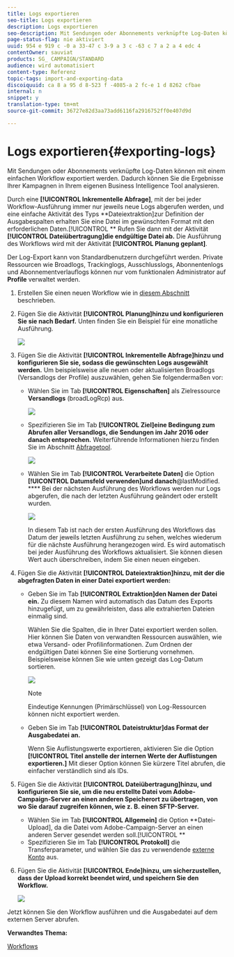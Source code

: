 ```yaml
---
title: Logs exportieren
seo-title: Logs exportieren
description: Logs exportieren
seo-description: Mit Sendungen oder Abonnements verknüpfte Log-Daten können mit einem einfachen Workflow exportiert werden.
page-status-flag: nie aktiviert
uuid: 954 e 919 c -0 a 33-47 c 3-9 a 3 c -63 c 7 a 2 a 4 edc 4
contentOwner: sauviat
products: SG_ CAMPAIGN/STANDARD
audience: wird automatisiert
content-type: Referenz
topic-tags: import-and-exporting-data
discoiquuid: ca 8 a 95 d 8-523 f -4085-a 2 fc-e 1 d 8262 cfbae
internal: n
snippet: y
translation-type: tm+mt
source-git-commit: 36727e82d3aa73add6116fa2916752ff0e407d9d

---
```



# Logs exportieren{#exporting-logs}

Mit Sendungen oder Abonnements verknüpfte Log-Daten können mit einem einfachen Workflow exportiert werden. Dadurch können Sie die Ergebnisse Ihrer Kampagnen in Ihrem eigenen Business Intelligence Tool analysieren.

Durch eine **[!UICONTROL Inkrementelle Abfrage]**, mit der bei jeder Workflow-Ausführung immer nur jeweils neue Logs abgerufen werden, und eine einfache Aktivität des Typs **Dateiextraktion]zur Definition der Ausgabespalten erhalten Sie eine Datei im gewünschten Format mit den erforderlichen Daten.[!UICONTROL ** Rufen Sie dann mit der Aktivität **[!UICONTROL Dateiübertragung]die endgültige Datei ab.** Die Ausführung des Workflows wird mit der Aktivität **[!UICONTROL Planung geplant]**.

Der Log-Export kann von Standardbenutzern durchgeführt werden. Private Ressourcen wie Broadlogs, Trackinglogs, Ausschlusslogs, Abonnentenlogs und Abonnementverlauflogs können nur vom funktionalen Administrator auf **Profile** verwaltet werden.

1. Erstellen Sie einen neuen Workflow wie in [diesem Abschnitt](../../automating/using/building-a-workflow.md#creating-a-workflow) beschrieben.
1. Fügen Sie die Aktivität **[!UICONTROL Planung]hinzu und konfigurieren Sie sie nach Bedarf.** Unten finden Sie ein Beispiel für eine monatliche Ausführung.

   ![](assets/export_logs_scheduler.png)

1. Fügen Sie die Aktivität **[!UICONTROL Inkrementelle Abfrage]hinzu und konfigurieren Sie sie, sodass die gewünschten Logs ausgewählt werden.** Um beispielsweise alle neuen oder aktualisierten Broadlogs (Versandlogs der Profile) auszuwählen, gehen Sie folgendermaßen vor:

   * Wählen Sie im Tab **[!UICONTROL Eigenschaften]** als Zielressource **Versandlogs** (broadLogRcp) aus.

      ![](assets/export_logs_query_properties.png)

   * Spezifizieren Sie im Tab **[!UICONTROL Ziel]eine Bedingung zum Abrufen aller Versandlogs, die Sendungen im Jahr 2016 oder danach entsprechen.** Weiterführende Informationen hierzu finden Sie im Abschnitt [Abfragetool](../../automating/using/editing-queries.md#creating-queries).

      ![](assets/export_logs_query_target.png)

   * Wählen Sie im Tab **[!UICONTROL Verarbeitete Daten]** die Option **[!UICONTROL Datumsfeld verwenden]und danach**@lastModified. **** Bei der nächsten Ausführung des Workflows werden nur Logs abgerufen, die nach der letzten Ausführung geändert oder erstellt wurden.

      ![](assets/export_logs_query_processeddata.png)

      In diesem Tab ist nach der ersten Ausführung des Workflows das Datum der jeweils letzten Ausführung zu sehen, welches wiederum für die nächste Ausführung herangezogen wird. Es wird automatisch bei jeder Ausführung des Workflows aktualisiert. Sie können diesen Wert auch überschreiben, indem Sie einen neuen eingeben.

1. Fügen Sie die Aktivität **[!UICONTROL Dateiextraktion]hinzu, mit der die abgefragten Daten in einer Datei exportiert werden:**

   * Geben Sie im Tab **[!UICONTROL Extraktion]den Namen der Datei ein.** Zu diesem Namen wird automatisch das Datum des Exports hinzugefügt, um zu gewährleisten, dass alle extrahierten Dateien einmalig sind.

      Wählen Sie die Spalten, die in Ihrer Datei exportiert werden sollen. Hier können Sie Daten von verwandten Ressourcen auswählen, wie etwa Versand- oder Profilinformationen. Zum Ordnen der endgültigen Datei können Sie eine Sortierung vornehmen. Beispielsweise können Sie wie unten gezeigt das Log-Datum sortieren.

      ![](assets/export_logs_extractfile_extraction.png)

      >[!NOTE]
      >
      >Eindeutige Kennungen (Primärschlüssel) von Log-Ressourcen können nicht exportiert werden.

   * Geben Sie im Tab **[!UICONTROL Dateistruktur]das Format der Ausgabedatei an.**

      Wenn Sie Auflistungswerte exportieren, aktivieren Sie die Option **[!UICONTROL Titel anstelle der internen Werte der Auflistungen exportieren.]** Mit dieser Option können Sie kürzere Titel abrufen, die einfacher verständlich sind als IDs.

1. Fügen Sie die Aktivität **[!UICONTROL Dateiübertragung]hinzu, und konfigurieren Sie sie, um die neu erstellte Datei vom Adobe-Campaign-Server an einen anderen Speicherort zu übertragen, von wo Sie darauf zugreifen können, wie z. B. einen SFTP-Server.**

   * Wählen Sie im Tab **[!UICONTROL Allgemein]** die Option **Datei-Upload], da die Datei vom Adobe-Campaign-Server an einen anderen Server gesendet werden soll.[!UICONTROL **
   * Spezifizieren Sie im Tab **[!UICONTROL Protokoll]** die Transferparameter, und wählen Sie das zu verwendende [externe Konto](../../administration/using/external-accounts.md#creating-an-external-account) aus.

1. Fügen Sie die Aktivität **[!UICONTROL Ende]hinzu, um sicherzustellen, dass der Upload korrekt beendet wird, und speichern Sie den Workflow.**

   ![](assets/export_logs_example_workflow.png)

Jetzt können Sie den Workflow ausführen und die Ausgabedatei auf dem externen Server abrufen.

**Verwandtes Thema:**

[Workflows](../../automating/using/discovering-workflows.md)
